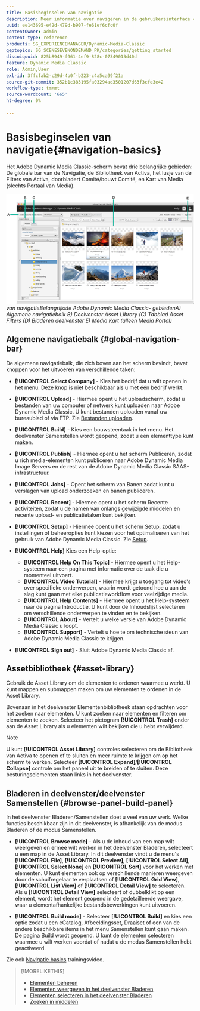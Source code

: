 ```yaml
---
title: Basisbeginselen van navigatie
description: Meer informatie over navigeren in de gebruikersinterface van Adobe Dynamic Media Classic.
uuid: ee143695-e42d-479d-b907-fe61ef6cfc0f
contentOwner: admin
content-type: reference
products: SG_EXPERIENCEMANAGER/Dynamic-Media-Classic
geptopics: SG_SCENESEVENONDEMAND_PK/categories/getting_started
discoiquuid: 825b8949-f961-4ef9-828c-07349013d40d
feature: Dynamic Media Classic
role: Admin,User
exl-id: 3ffcfab2-c29d-4b0f-b223-c4a5ca99f21a
source-git-commit: 352b1c383195fa03294ad3501207d63f3cfe3e42
workflow-type: tm+mt
source-wordcount: '665'
ht-degree: 0%

---
```


# Basisbeginselen van navigatie{#navigation-basics}

Het Adobe Dynamic Media Classic-scherm bevat drie belangrijke gebieden: De globale bar van de Navigatie, de Bibliotheek van Activa, het lusje van de Filters van Activa, doorbladert Comité/bouwt Comité, en Kart van Media (slechts Portaal van Media).

![Basisbeginselen ](/help/assets/gs_navigation_basics_popup_popup.png)
*van navigatieBelangrijkste Adobe Dynamic Media Classic-*
*gebiedenA) Algemene navigatiebalk B) Deelvenster Asset Library (C) Tabblad Asset Filters (D) Bladeren deelvenster E) Media Kart (alleen Media Portal)*

## Algemene navigatiebalk {#global-navigation-bar}

De algemene navigatiebalk, die zich boven aan het scherm bevindt, bevat knoppen voor het uitvoeren van verschillende taken:

* **[!UICONTROL Select Company]** - Kies het bedrijf dat u wilt openen in het menu. Deze knop is niet beschikbaar als u met één bedrijf werkt.

* **[!UICONTROL Upload]** - Hiermee opent u het uploadscherm, zodat u bestanden van uw computer of netwerk kunt uploaden naar Adobe Dynamic Media Classic. U kunt bestanden uploaden vanaf uw bureaublad of via FTP. Zie [Bestanden uploaden](/help/uploading-files.md).

* **[!UICONTROL Build]** - Kies een bouwsteentaak in het menu. Het deelvenster Samenstellen wordt geopend, zodat u een elementtype kunt maken.

* **[!UICONTROL Publish]** - Hiermee opent u het scherm Publiceren, zodat u rich media-elementen kunt publiceren naar Adobe Dynamic Media Image Servers en de rest van de Adobe Dynamic Media Classic SAAS-infrastructuur.

* **[!UICONTROL Jobs]** - Opent het scherm van Banen zodat kunt u verslagen van upload onderzoeken en banen publiceren.

* **[!UICONTROL Recent]** - Hiermee opent u het scherm Recente activiteiten, zodat u de namen van onlangs gewijzigde middelen en recente upload- en publicatietaken kunt bekijken.

* **[!UICONTROL Setup]** - Hiermee opent u het scherm Setup, zodat u instellingen of beheeropties kunt kiezen voor het optimaliseren van het gebruik van Adobe Dynamic Media Classic. Zie [Setup](/help/setup-basics.md).

* **[!UICONTROL Help]** Kies een Help-optie:

   * **[!UICONTROL Help On This Topic]** - Hiermee opent u het Help-systeem naar een pagina met informatie over de taak die u momenteel uitvoert.
   * **[!UICONTROL Video Tutorial]** - Hiermee krijgt u toegang tot video&#39;s over specifieke onderwerpen, waarin wordt getoond hoe u aan de slag kunt gaan met elke publicatieworkflow voor veelzijdige media.
   * **[!UICONTROL Help Contents]** - Hiermee opent u het Help-systeem naar de pagina Introductie. U kunt door de Inhoudslijst selecteren om verschillende onderwerpen te vinden en te bekijken.
   * **[!UICONTROL About]** - Vertelt u welke versie van Adobe Dynamic Media Classic u loopt.
   * **[!UICONTROL Support]** - Vertelt u hoe te om technische steun van Adobe Dynamic Media Classic te krijgen.

* **[!UICONTROL Sign out]** - Sluit Adobe Dynamic Media Classic af.

## Assetbibliotheek {#asset-library}

Gebruik de Asset Library om de elementen te ordenen waarmee u werkt. U kunt mappen en submappen maken om uw elementen te ordenen in de Asset Library.

Bovenaan in het deelvenster Elementenbibliotheek staan opdrachten voor het zoeken naar elementen. U kunt zoeken naar elementen en filteren om elementen te zoeken. Selecteer het pictogram **[!UICONTROL Trash]** onder aan de Asset Library als u elementen wilt bekijken die u hebt verwijderd.

>[!NOTE]
>
>U kunt **[!UICONTROL Asset Library]** controles selecteren om de Bibliotheek van Activa te openen of te sluiten en meer ruimte te krijgen om op het scherm te werken. Selecteer **[!UICONTROL Expand]**/**[!UICONTROL Collapse]** controle om het paneel uit te breiden of te sluiten. Deze besturingselementen staan links in het deelvenster.

## Bladeren in deelvenster/deelvenster Samenstellen {#browse-panel-build-panel}

In het deelvenster Bladeren/Samenstellen doet u veel van uw werk. Welke functies beschikbaar zijn in dit deelvenster, is afhankelijk van de modus Bladeren of de modus Samenstellen.

* **[!UICONTROL Browse mode]** - Als u de inhoud van een map wilt weergeven en ermee wilt werken in het deelvenster Bladeren, selecteert u een map in de Asset Library. In dit deelvenster vindt u de menu&#39;s **[!UICONTROL File]**, **[!UICONTROL Preview]**, **[!UICONTROL Select All]**, **[!UICONTROL Select None]** en **[!UICONTROL Sort]** voor het werken met elementen. U kunt elementen ook op verschillende manieren weergeven door de schuifregelaar te verplaatsen of **[!UICONTROL Grid View]**, **[!UICONTROL List View]** of **[!UICONTROL Detail View]** te selecteren. Als u **[!UICONTROL Detail View]** selecteert of dubbelklikt op een element, wordt het element geopend in de gedetailleerde weergave, waar u elementafhankelijke bestandsbewerkingen kunt uitvoeren.

* **[!UICONTROL Build mode]** - Selecteer  **[!UICONTROL Build]** en kies een optie zodat u een eCatalog, Afbeeldingsset, Draaiset of een van de andere beschikbare items in het menu Samenstellen kunt gaan maken. De pagina Build wordt geopend. U kunt de elementen selecteren waarmee u wilt werken voordat of nadat u de modus Samenstellen hebt geactiveerd.

Zie ook [Navigatie basics](https://s7d5.scene7.com/s7viewers/html5/VideoViewer.html?videoserverurl=https://s7d5.scene7.com/is/content/&amp;emailurl=https://s7d5.scene7.com/s7/emailFriend&amp;serverUrl=https://s7d5.scene7.com/is/image/&amp;config=Scene7SharedAssets/Universal_HTML5_Video&amp;contenturl=https://s7d5.scene7.com/skins/&amp;asset=S7tutorials/571_Navigation%20Basics_converted%20renamed_Getting%20Started-AVS) trainingsvideo.

>[!MORELIKETHIS]
>
>* [Elementen beheren](about-managing-assets.md)
>* [Elementen weergeven in het deelvenster Bladeren](viewing-assets-browse-panel.md#viewing_assets_in_the_browse_panel)
>* [Elementen selecteren in het deelvenster Bladeren](selecting-assets-browse-panel.md#selecting_assets_in_the_browse_panel)
>* [Zoeken in middelen](searching-assets.md#searching_assets)

